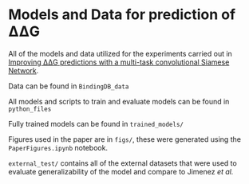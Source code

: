 # Models and Data for prediction of &Delta;&Delta;G
All of the models and data utilized for the experiments carried out in [Improving ΔΔG predictions with a multi-task convolutional Siamese Network](https://doi.org/10.26434/chemrxiv-2021-vcmzz).

Data can be found in `BindingDB_data`

All models and scripts to train and evaluate models can be found in `python_files`

Fully trained models can be found in `trained_models/`

Figures used in the paper are in `figs/`, these were generated using the `PaperFigures.ipynb` notebook.

`external_test/` contains all of the external datasets that were used to evaluate generalizability of the model and compare to Jimenez _et al._

